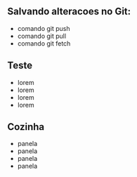 ## Salvando alteracoes no Git:
* comando git push
* comando git pull
* comando git fetch

## Teste
* lorem
* lorem
* lorem
* lorem

## Cozinha
* panela
* panela
* panela
* panela